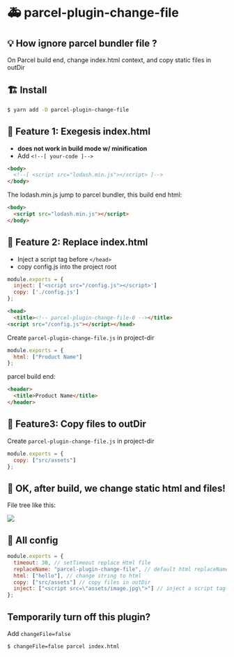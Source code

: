# :ambulance: parcel-plugin-change-file

## :bulb: How ignore parcel bundler file ?

On Parcel build end, change index.html context, and copy static files in outDir

## :building_construction: Install

```sh
$ yarn add -D parcel-plugin-change-file
```

## :bookmark: Feature 1: Exegesis index.html

- **does not work in build mode w/ minification**
- Add `<!--[ your-code ]-->`

```html
<body>
  <!--[ <script src="lodash.min.js"></script> ]-->
</body>
```

The lodash.min.js jump to parcel bundler, this build end html:

```html
<body>
  <script src="lodash.min.js"></script>
</body>
```

## :lipstick: Feature 2: Replace index.html

- Inject a script tag before `</head>`
- copy config.js into the project root

```js
module.exports = {
  inject: ['<script src="/config.js"></script>']
  copy: ['./config.js']
};
```

```html
<head>
  <title><!-- parcel-plugin-change-file-0 --></title>
<script src="/config.js"></script></head>
```

Create `parcel-plugin-change-file.js` in project-dir

```js
module.exports = {
  html: ["Product Name"]
};
```

parcel build end:

```html
<header>
  <title>Product Name</title>
</header>
```

## :truck: Feature3: Copy files to outDir

Create `parcel-plugin-change-file.js` in project-dir

```js
module.exports = {
  copy: ["src/assets"]
};
```

## :beer: OK, after build, we change static html and files!

File tree like this:

![](.imgs/2018-07-22-00-27-46.png)

## :beer: All config

```js
module.exports = {
  timeout: 30, // setTimeout replace Html file
  replaceName: "parcel-plugin-change-file", // default html replaceName
  html: ["hello"], // change string to html
  copy: ["src/assets"] // copy files in outDir
  inject: ["<script src=\"assets/image.jpg\">"] // inject a script tag before </head>
};
```

## Temporarily turn off this plugin?

Add `changeFile=false`

```bash
$ changeFile=false parcel index.html
```
